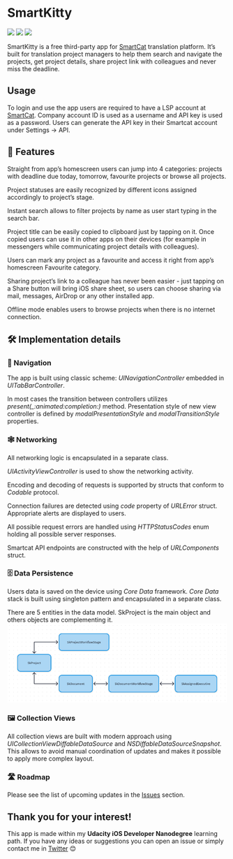 # SmartKitty
<p align=“center”>
<img src="https://img.shields.io/badge/Swift-5.2-orange.svg?style=flat&logo=swift&logoColor=white" />
<img src="https://img.shields.io/badge/Xcode-11.5-blue.svg?style=flat&logo=xcode&logoColor=white" />
<img src="https://img.shields.io/badge/platform-iOS-000000.svg?style=flat" />
</p>

SmartKitty is a free third-party app for [SmartCat](https://smartcat.ai) translation platform. It’s built for translation project managers to help them search and navigate the projects, get project details, share project link with colleagues and never miss the deadline. 

## Usage

To login and use the app users are required to have a LSP account at [SmartCat](https://smartcat.ai). Company account ID is used as a username and API key is used as a password. Users can generate the API key in their Smartcat account under Settings -> API.

## 📱 Features

Straight from app’s homescreen users can jump into 4 categories: projects with deadline due today, tomorrow, favourite projects or browse all projects.

Project statuses are easily recognized by different icons assigned accordingly to project’s stage.

Instant search allows to filter projects by name as user start typing in the search bar.

Project title can be easily copied to clipboard just by tapping on it. Once copied users can use it in other apps on their devices (for example in messengers while communicating project details with colleagues).

Users can mark any project as a favourite and access it right from app’s homescreen Favourite category.

Sharing project’s link to a colleague has never been easier - just tapping on a Share button will bring iOS share sheet, so users can choose sharing via mail, messages, AirDrop or any other installed app.

Offline mode enables users to browse projects when there is no internet connection.
## 🛠 Implementation details

### 🧭 Navigation
The app is built using classic scheme: *UINavigationController* embedded in *UITabBarController*. 

In most cases the transition between controllers utilizes *present(_:animated:completion:)* method. Presentation style of new view controller is defined by *modalPresentationStyle* and *modalTransitionStyle* properties.

### 🕸 Networking
All networking logic is encapsulated in a separate class. 

*UIActivityViewController* is used to show the networking activity.

 Encoding and decoding of requests is supported by structs that conform to *Codable* protocol.

Connection failures are detected using *code* property of *URLError* struct. Appropriate alerts are displayed to users.

All possible request errors are handled using *HTTPStatusCodes* enum holding all possible server responses.

Smartcat API endpoints are constructed with the help of *URLComponents* struct.

### 🗄 Data Persistence
Users data is saved on the device using *Core Data* framework. *Core Data* stack is built using singleton pattern and encapsulated in a separate class. 

There are 5 entities in the data model. SkProject is the main object and others objects are complementing it.
![Core Data Entities](https://github.com/OlehTitov/SmartKitty/blob/master/images/coreDataDiagram.png)

### 🖼 Collection Views
All collection views are built with modern approach using  *UICollectionViewDiffableDataSource* and *NSDiffableDataSourceSnapshot*. This allows to avoid manual coordination of updates and makes it possible to apply more complex layout.
### 🛣 Roadmap

Please see the list of upcoming updates in the [Issues](https://github.com/OlehTitov/SmartKitty/issues) section.

## Thank you for your interest!
This app is made within my **Udacity iOS Developer Nanodegree** learning path. If you have any ideas or suggestions you can open an issue or simply contact me in [Twitter](https://twitter.com/olegTitov81)  😊




